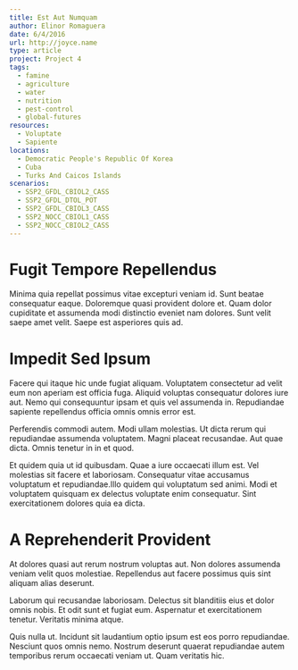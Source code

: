 ```yaml
---
title: Est Aut Numquam
author: Elinor Romaguera
date: 6/4/2016
url: http://joyce.name
type: article
project: Project 4
tags:
  - famine
  - agriculture
  - water
  - nutrition
  - pest-control
  - global-futures
resources:
  - Voluptate
  - Sapiente
locations:
  - Democratic People's Republic Of Korea
  - Cuba
  - Turks And Caicos Islands
scenarios:
  - SSP2_GFDL_CBIOL2_CASS
  - SSP2_GFDL_DTOL_POT
  - SSP2_GFDL_CBIOL3_CASS
  - SSP2_NOCC_CBIOL1_CASS
  - SSP2_NOCC_CBIOL2_CASS
---
```

# Fugit Tempore Repellendus
Minima quia repellat possimus vitae excepturi veniam id. Sunt beatae consequatur eaque. Doloremque quasi provident dolore et. Quam dolor cupiditate et assumenda modi distinctio eveniet nam dolores. Sunt velit saepe amet velit. Saepe est asperiores quis ad.

# Impedit Sed Ipsum
Facere qui itaque hic unde fugiat aliquam. Voluptatem consectetur ad velit eum non aperiam est officia fuga. Aliquid voluptas consequatur dolores iure aut. Nemo qui consequuntur ipsam et quis vel assumenda in. Repudiandae sapiente repellendus officia omnis omnis error est.
 Perferendis commodi autem. Modi ullam molestias. Ut dicta rerum qui repudiandae assumenda voluptatem. Magni placeat recusandae. Aut quae dicta. Omnis tenetur in in et quod.
 Et quidem quia ut id quibusdam. Quae a iure occaecati illum est. Vel molestias sit facere et laboriosam. Consequatur vitae accusamus voluptatum et repudiandae.Illo quidem qui voluptatum sed animi. Modi et voluptatem quisquam ex delectus voluptate enim consequatur. Sint exercitationem dolores quia ea dicta.

# A Reprehenderit Provident
At dolores quasi aut rerum nostrum voluptas aut. Non dolores assumenda veniam velit quos molestiae. Repellendus aut facere possimus quis sint aliquam alias deserunt.
 Laborum qui recusandae laboriosam. Delectus sit blanditiis eius et dolor omnis nobis. Et odit sunt et fugiat eum. Aspernatur et exercitationem tenetur. Veritatis minima atque.
 Quis nulla ut. Incidunt sit laudantium optio ipsum est eos porro repudiandae. Nesciunt quos omnis nemo. Nostrum deserunt quaerat repudiandae autem temporibus rerum occaecati veniam ut. Quam veritatis hic.
